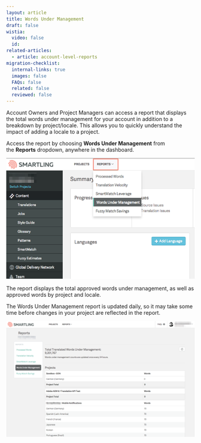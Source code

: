 ```yaml
---
layout: article
title: Words Under Management
draft: false
wistia:
  video: false
  id:
related-articles:
  - article: account-level-reports
migration-checklist:
  internal-links: true
  images: false
  FAQs: false
  related: false
  reviewed: false
---
```



Account Owners and Project Managers can access a report that displays the total words under management for your account in addition to a breakdown by project/locale. This allows you to quickly understand the impact of adding a locale to a project.

Access the report by choosing&nbsp;**Words Under Management**&nbsp;from the&nbsp;**Reports**&nbsp;dropdown, anywhere in the dashboard.

![large](/uploads/versions/smartling___summary---x----742-474x---.png)

The report displays the total approved words under management, as well as approved words by project and locale.

The Words Under Management report is updated daily, so it may take some time before changes in your project are reflected in the report.

![large](/uploads/versions/smartling___processed_words---x----1271-779x---.png)